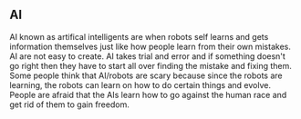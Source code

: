 ## AI
AI known as artifical intelligents are when robots self learns and gets information themselves just like how people learn from their own mistakes.
AI are not easy to create. AI takes trial and error and if something doesn't go right then they have to start all over finding the mistake and fixing them.
Some people think that AI/robots are scary because since the robots are learning, the robots can learn on how to do certain things and evolve. People are afraid that the
AIs learn how to go against the human race and get rid of them to gain freedom.
